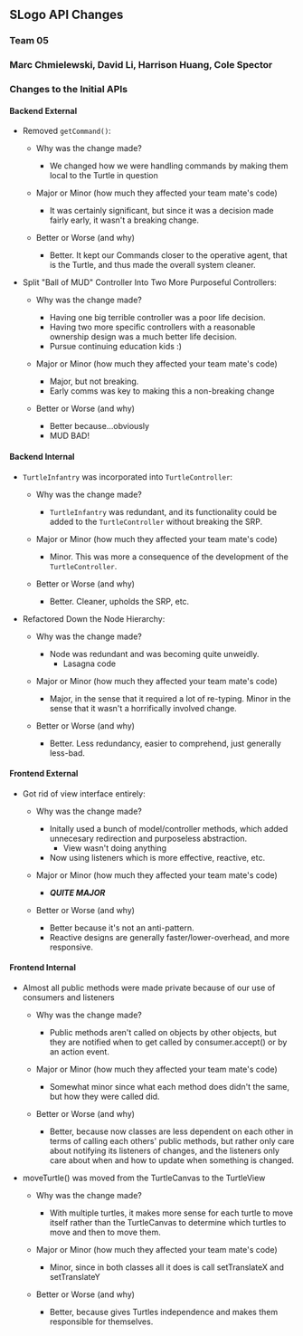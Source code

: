 ## SLogo API Changes
### Team 05
### Marc Chmielewski, David Li, Harrison Huang, Cole Spector


### Changes to the Initial APIs

#### Backend External

* Removed `getCommand()`:

    * Why was the change made?
        * We changed how we were handling commands by making them local to the Turtle in question

    * Major or Minor (how much they affected your team mate's code)
        * It was certainly significant, but since it was a decision made fairly early, it wasn't a breaking change.

    * Better or Worse (and why)
        * Better. It kept our Commands closer to the operative agent, that is the Turtle, and thus made the overall system cleaner.


* Split "Ball of MUD" Controller Into Two More Purposeful Controllers:

    * Why was the change made?
        * Having one big terrible controller was a poor life decision.
        * Having two more specific controllers with a reasonable ownership design was a much better life decision.
        * Pursue continuing education kids :)

    * Major or Minor (how much they affected your team mate's code)
        * Major, but not breaking.
        * Early comms was key to making this a non-breaking change

    * Better or Worse (and why)
        * Better because...obviously
        * MUD BAD!


#### Backend Internal

* `TurtleInfantry` was incorporated into `TurtleController`:

    * Why was the change made?
        * `TurtleInfantry` was redundant, and its functionality could be added to the `TurtleController` without breaking the SRP.

    * Major or Minor (how much they affected your team mate's code)
        * Minor. This was more a consequence of the development of the `TurtleController`.

    * Better or Worse (and why)
        * Better. Cleaner, upholds the SRP, etc.


* Refactored Down the Node Hierarchy:

    * Why was the change made?
        * Node was redundant and was becoming quite unweidly.
            * Lasagna code

    * Major or Minor (how much they affected your team mate's code)
        * Major, in the sense that it required a lot of re-typing. Minor in the sense that it wasn't a horrifically involved change.

    * Better or Worse (and why)
        * Better. Less redundancy, easier to comprehend, just generally less-bad.


#### Frontend External

* Got rid of view interface entirely:

    * Why was the change made?
        * Initally used a bunch of model/controller methods, which added unnecesary redirection and purposeless abstraction.
            * View wasn't doing anything
        * Now using listeners which is more effective, reactive, etc.

    * Major or Minor (how much they affected your team mate's code)
        * ***QUITE MAJOR***

    * Better or Worse (and why)
        * Better because it's not an anti-pattern.
        * Reactive designs are generally faster/lower-overhead, and more responsive.


#### Frontend Internal

* Almost all public methods were made private because of our use of consumers and listeners

    * Why was the change made?
        * Public methods aren't called on objects by other objects, but they are notified when to get called by consumer.accept() or by an action event.

    * Major or Minor (how much they affected your team mate's code)
        * Somewhat minor since what each method does didn't the same, but how they were called did.

    * Better or Worse (and why)
        * Better, because now classes are less dependent on each other in terms of calling each others' public methods, but rather only care about notifying its listeners of changes, and the listeners only care about when and how to update when something is changed.

* moveTurtle() was moved from the TurtleCanvas to the TurtleView

    * Why was the change made?
        * With multiple turtles, it makes more sense for each turtle to move itself rather than the TurtleCanvas to determine which turtles to move and then to move them.

    * Major or Minor (how much they affected your team mate's code)
        * Minor, since in both classes all it does is call setTranslateX and setTranslateY

    * Better or Worse (and why)
        * Better, because gives Turtles independence and makes them responsible for themselves.